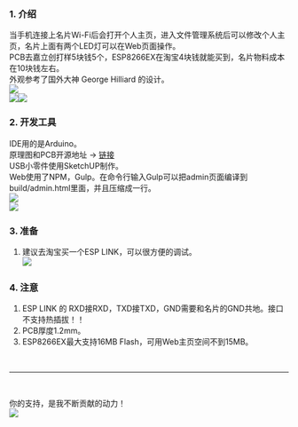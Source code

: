 ### 1. 介绍
当手机连接上名片Wi-Fi后会打开个人主页，进入文件管理系统后可以修改个人主页，名片上面有两个LED灯可以在Web页面操作。<br>
PCB去嘉立创打样5块钱5个，ESP8266EX在淘宝4块钱就能买到，名片物料成本在10块钱左右。<br>
外观参考了国外大神 George Hilliard 的设计。<br>
![](https://kukela-images.oss-cn-shanghai.aliyuncs.com/MyBusinessCard/js1.jpg?x-oss-process=image/resize,m_lfit,w_680)<br>
![](https://kukela-images.oss-cn-shanghai.aliyuncs.com/MyBusinessCard/js2.jpg?x-oss-process=image/resize,m_lfit,w_340)![](https://kukela-images.oss-cn-shanghai.aliyuncs.com/MyBusinessCard/js3.jpg?x-oss-process=image/resize,m_lfit,w_340)

### 2. 开发工具
IDE用的是Arduino。<br>
原理图和PCB开源地址 -> <a href="https://oshwhub.com/kukela/mybusinesscard" target="_blank">链接</a><br>
USB小零件使用SketchUP制作。<br>
Web使用了NPM，Gulp。在命令行输入Gulp可以把admin页面编译到build/admin.html里面，并且压缩成一行。<br>
![](https://kukela-images.oss-cn-shanghai.aliyuncs.com/MyBusinessCard/cardx.png?x-oss-process=image/resize,m_lfit,w_680)<br>
![](https://kukela-images.oss-cn-shanghai.aliyuncs.com/MyBusinessCard/a.jpg?x-oss-process=image/resize,m_lfit,w_680)

### 3. 准备
1. 建议去淘宝买一个ESP LINK，可以很方便的调试。<br>
![](https://kukela-images.oss-cn-shanghai.aliyuncs.com/MyBusinessCard/esplink.png?x-oss-process=image/resize,m_lfit,w_680)

### 4. 注意
1. ESP LINK 的 RXD接RXD，TXD接TXD，GND需要和名片的GND共地。接口不支持热插拔！！
2. PCB厚度1.2mm。
3. ESP8266EX最大支持16MB Flash，可用Web主页空间不到15MB。

<br>

****

<br>

你的支持，是我不断贡献的动力！<br>
![](https://kukela-images.oss-cn-shanghai.aliyuncs.com/globle/shoukuan.png?x-oss-process=image/resize,m_lfit,w_680)
